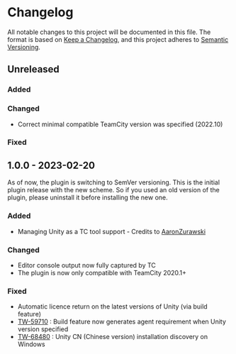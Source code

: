 # Changelog
All notable changes to this project will be documented in this file.
The format is based on [Keep a Changelog](https://keepachangelog.com/en/1.0.0/),
and this project adheres to [Semantic Versioning](https://semver.org/spec/v2.0.0.html).

## Unreleased

### Added

### Changed
- Correct minimal compatible TeamCity version was specified (2022.10)

### Fixed

## 1.0.0 - 2023-02-20
As of now, the plugin is switching to SemVer versioning. This is the initial plugin release with the new scheme.
So if you used an old version of the plugin, please uninstall it before installing the new one.

### Added
- Managing Unity as a TC tool support - Credits to [AaronZurawski](https://github.com/AaronZurawski)

### Changed
- Editor console output now fully captured by TC
- The plugin is now only compatible with TeamCity 2020.1+

### Fixed
- Automatic licence return on the latest versions of Unity (via build feature)
- [TW-59710](https://youtrack.jetbrains.com/issue/TW-59710/Unity-build-feature-setting-Unity-version-doesnt-generate-an-agent-requirement) 
\: Build feature now generates agent requirement when Unity version specified
- [TW-68480](https://youtrack.jetbrains.com/issue/TW-68480/Unity-plugin-Unity-not-detected-with-no-apparent-reason-why)
\: Unity CN (Chinese version) installation discovery on Windows
